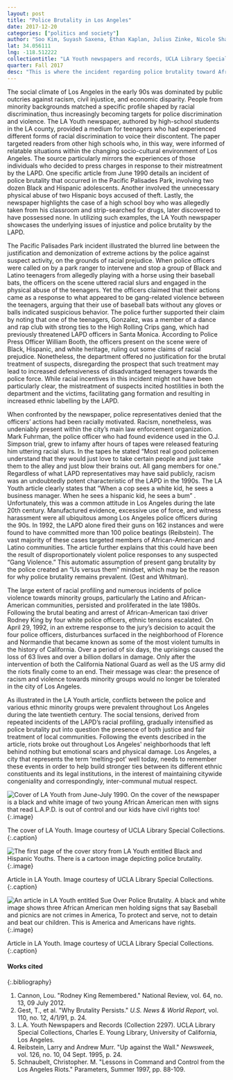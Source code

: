 ```yaml
---
layout: post
title: "Police Brutality in Los Angeles"
date: 2017-12-20
categories: ["politics and society"]
author: "Soo Kim, Suyash Saxena, Ethan Kaplan, Julius Zinke, Nicole Shak, Hasan Abdulbaki"
lat: 34.056111
lng: -118.512222
collectiontitle: "LA Youth newspapers and records, UCLA Library Special Collections"
quarter: Fall 2017
desc: "This is where the incident regarding police brutality toward African and Hispanic American teenagers occurred."
---
```

The social climate of Los Angeles in the early 90s was dominated by public outcries against racism, civil injustice, and economic disparity. People from minority backgrounds matched a specific profile shaped by racial discrimination, thus increasingly becoming targets for police discrimination and violence. The LA Youth newspaper, authored by high-school students in the LA county, provided a medium for teenagers who had experienced different forms of racial discrimination to voice their discontent. The paper targeted readers from other high schools who, in this way, were informed of relatable situations within the changing socio-cultural environment of Los Angeles. The source particularly mirrors the experiences of those individuals who decided to press charges in response to their mistreatment by the LAPD. One specific article from June 1990 details an incident of police brutality that occurred in the Pacific Palisades Park, involving two dozen Black and Hispanic adolescents. Another involved the unnecessary physical abuse of two Hispanic boys accused of theft. Lastly, the newspaper highlights the case of a high school boy who was allegedly taken from his classroom and strip-searched for drugs, later discovered to have possessed none. In utilizing such examples, the LA Youth newspaper showcases the underlying issues of injustice and police brutality by the LAPD.

The Pacific Palisades Park incident illustrated the blurred line between the justification and demonization of extreme actions by the police against suspect activity, on the grounds of racial prejudice. When police officers were called on by a park ranger to intervene and stop a group of Black and Latino teenagers from allegedly playing with a horse using their baseball bats, the officers on the scene uttered racial slurs and engaged in the physical abuse of the teenagers. Yet the officers claimed that their actions came as a response to what appeared to be gang-related violence between the teenagers, arguing that their use of baseball bats without any gloves or balls indicated suspicious behavior. The police further supported their claim by noting that one of the teenagers, Gonzalez, was a member of a dance and rap club with strong ties to the High Rolling Crips gang, which had previously threatened LAPD officers in Santa Monica. According to Police Press Officer William Booth, the officers present on the scene were of Black, Hispanic, and white heritage, ruling out some claims of racial prejudice. Nonetheless, the department offered no justification for the brutal treatment of suspects, disregarding the prospect that such treatment may lead to increased defensiveness of disadvantaged teenagers towards the police force. While racial incentives in this incident might not have been particularly clear, the mistreatment of suspects incited hostilities in both the department and the victims, facilitating gang formation and resulting in increased ethnic labelling by the LAPD.

When confronted by the newspaper, police representatives denied that the officers’ actions had been racially motivated. Racism, nonetheless, was undeniably present within the  city’s main law enforcement organization. Mark Fuhrman, the police officer who had found evidence used in the O.J. Simpson trial, grew to infamy after hours of tapes were released featuring him uttering racial slurs. In the tapes he stated “Most real good policemen understand that they would just love to take certain people and just take them to the alley and just blow their brains out. All gang members for one.” Regardless of what LAPD representatives may have said publicly, racism was an undoubtedly potent characteristic of the LAPD in the 1990s. The LA Youth article clearly states that “When a cop sees a white kid, he sees a business manager. When he sees a hispanic kid, he sees a bum” . Unfortunately, this was a common attitude in Los Angeles during the late 20th century. Manufactured evidence, excessive use of force, and witness harassment were all ubiquitous among Los Angeles police officers during the 90s. In 1992, the LAPD alone fired their guns on 162 instances and were found to have committed more than 100 police beatings (Reibstein). The vast majority of these cases targeted members of African-American and Latino communities. The article further explains that this could have been the result of disproportionately violent police responses to any suspected “Gang Violence.” This automatic assumption of present gang brutality by the police created an “Us versus them” mindset, which may be the reason for why police brutality remains prevalent. (Gest and Whitman).

The large extent of racial profiling and numerous incidents of police violence towards minority groups, particularly the Latino and African-American communities, persisted and proliferated in the late 1980s. Following the brutal beating and arrest of African-American taxi driver Rodney King by four white police officers, ethnic tensions escalated. On April 29, 1992, in an extreme response to the jury’s decision to acquit the four police officers, disturbances surfaced in the neighborhood of Florence and Normandie that became known as some of the most violent tumults in the history of California. Over a period of six days, the uprisings caused the loss of 63 lives and over a billion dollars in damage. Only after the intervention of both the California National Guard as well as the US army did the riots finally come to an end. Their message was clear: the presence of racism and violence towards minority groups would no longer be tolerated in the city of Los Angeles.

As illustrated in the LA Youth article, conflicts between the police and various ethnic minority groups were prevalent throughout Los Angeles during the late twentieth century. The social tensions, derived from repeated incidents of the LAPD’s racial profiling, gradually intensified as police brutality put into question the presence of both justice and fair treatment of local communities. Following the events described in the article, riots broke out throughout Los Angeles' neighborhoods that left behind nothing but emotional scars and physical damage. Los Angeles, a city that represents the term ‘melting-pot’ well today, needs to remember these events in order to help build stronger ties between its different ethnic constituents and its legal institutions, in the interest of maintaining citywide congeniality and correspondingly, inter-communal mutual respect.


![Cover of LA Youth from June-July 1990. On the cover of the newspaper is a black and white image of two young African American men with signs that read L.A.P.D. is out of control and our kids have civil rights too!](images/layouth_1.jpg)
   {:.image}

The cover of LA Youth. Image courtesy of UCLA Library Special Collections.
   {:.caption}

![The first page of the cover story from LA Youth entitled Black and Hispanic Youths. There is a cartoon image depicting police brutality.](images/layouth_2.jpg)  
   {:.image}   

Article in LA Youth. Image courtesy of UCLA Library Special Collections.
   {:.caption}

![An article in LA Youth entitled Sue Over Police Brutality. A black and white image shows three African American men holding signs that say Baseball and picnics are not crimes in America, To protect and serve, not to detain and beat our children. This is America and Americans have rights.](images/layouth_3.jpg)   
   {:.image}   

Article in LA Youth. Image courtesy of UCLA Library Special Collections.
   {:.caption}

#### Works cited

{:.bibliography}
1. Cannon, Lou. "Rodney King Remembered." National Review, vol. 64, no. 13, 09 July 2012.
2. Gest, T., et al. "Why Brutality Persists." _U.S. News & World Report_, vol. 110, no. 12, 4/1/91, p. 24.
3. L.A. Youth Newspapers and Records (Collection 2297). UCLA Library Special Collections, Charles E. Young Library, University of California, Los Angeles.
4. Reibstein, Larry and Andrew Murr. "Up against the Wall." _Newsweek_, vol. 126, no. 10, 04 Sept. 1995, p. 24.
5. Schnaubelt, Christopher. M. "Lessons in Command and Control from the Los Angeles Riots." Parameters, Summer 1997, pp. 88-109.
